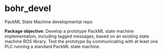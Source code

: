 # bohr_devel
PackML State Machine developmental repo

**Package objective:** Develop a prototype PackML state machine implementation, including tagged messages, based on an existing state machine ROS library. Test the prototype by communicating with at least one PLC running a standard PackML state machine.
